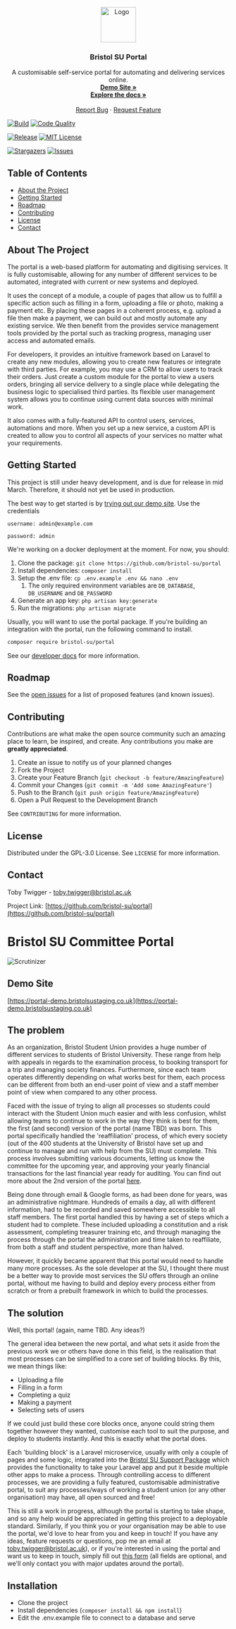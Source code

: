 <p align="center">
  <a href="https://github.com/bristol-su/repo">
    <img src="https://s3.eu-west-2.amazonaws.com/bristol-su-static-bucket/committee-portal/su-logo.jpg" alt="Logo" width="80" height="80">
  </a>

  <h3 align="center">Bristol SU Portal</h3>

  <p align="center">
    A customisable self-service portal for automating and delivering services online.
    <br />
        <a href="https://docs.bristolsustaging.co.uk"><strong>Demo Site »</strong></a>
    <br />
    <a href="https://docs.bristolsustaging.co.uk"><strong>Explore the docs »</strong></a>
<br />
<br />
    <a href="https://github.com/bristol-su/portal/issues/new?template=bug_report.md">Report Bug</a>
    ·
    <a href="https://github.com/bristol-su/portal/issues/new?template=feature_request.md">Request Feature</a>
  </p>
</p>

<!-- PROJECT SHIELDS -->
<!--
*** I'm using markdown "reference style" links for readability.
*** Reference links are enclosed in brackets [ ] instead of parentheses ( ).
*** See the bottom of this document for the declaration of the reference variables
*** for contributors-url, forks-url, etc. This is an optional, concise syntax you may use.
*** https://www.markdownguide.org/basic-syntax/#reference-style-links
-->

[![Build][build-status-shield]][build-status-url]
[![Code Quality][code-quality-shield]][code-quality-url]
<!-- [![Coverage][coverage-shield]][coverage-url] -->
[![Release][release-shield]][release-url]
[![MIT License][license-shield]][license-url]

[![Stargazers][stars-shield]][stars-url]
[![Issues][issues-shield]][issues-url]

<!-- TABLE OF CONTENTS -->
## Table of Contents

* [About the Project](#about-the-project)
* [Getting Started](#getting-started)
* [Roadmap](#roadmap)
* [Contributing](#contributing)
* [License](#license)
* [Contact](#contact)


## About The Project

The portal is a web-based platform for automating and digitising services. It is fully customisable, allowing for any number of different services to be automated, integrated with current or new systems and deployed.

It uses the concept of a module, a couple of pages that allow us to fulfill a specific action such as filling in a form, uploading a file or photo, making a payment etc. By placing these pages in a coherent process, e.g. upload a file then make a payment, we can build out and mostly automate any existing service. We then benefit from the provides service management tools provided by the portal such as tracking progress, managing user access and automated emails. 

For developers, it provides an intuitive framework based on Laravel to create any new modules, allowing you to create new features or integrate with third parties. For example, you may use a CRM to allow users to track their orders. Just create a custom module for the portal to view a users orders, bringing all service delivery to a single place while delegating the business logic to specialised third parties.
Its flexible user management system allows you to continue using current data sources with minimal work.

It also comes with a fully-featured API to control users, services, automations and more. When you set up a new service, a custom API is created to allow you to control all aspects of your services no matter what your requirements. 

## Getting Started

This project is still under heavy development, and is due for release in mid March. Therefore, it should not yet be used in production.

The best way to get started is by [trying out our demo site](https://portal-demo.bristolsustaging.co.uk). Use the credentials

```username: admin@example.com```

```password: admin```

We're working on a docker deployment at the moment. For now, you should:

1. Clone the package: ```git clone https://github.com/bristol-su/portal```
2. Install dependencies: ```composer install```
3. Setup the .env file: ```cp .env.example .env && nano .env```
    1. The only required environment variables are ```DB_DATABASE```, ```DB_USERNAME``` and ```DB_PASSWORD```
4. Generate an app key: ```php artisan key:generate```
4. Run the migrations: ```php artisan migrate```
 
Usually, you will want to use the portal package. If you're building an integration with the portal, run the following command to install.

```sh
composer require bristol-su/portal
```

See our [developer docs](https://docs.bristolsustaging.co.uk/books/module-development) for more information.

<!-- ROADMAP -->
## Roadmap

See the [open issues](https://github.com/bristol-su/portal/issues) for a list of proposed features (and known issues).


<!-- CONTRIBUTING -->
## Contributing

Contributions are what make the open source community such an amazing place to learn, be inspired, and create. Any contributions you make are **greatly appreciated**.

1. Create an issue to notify us of your planned changes
2. Fork the Project
3. Create your Feature Branch (`git checkout -b feature/AmazingFeature`)
4. Commit your Changes (`git commit -m 'Add some AmazingFeature'`)
5. Push to the Branch (`git push origin feature/AmazingFeature`)
6. Open a Pull Request to the Development Branch

See `CONTRIBUTING` for more information.

<!-- LICENSE -->
## License

Distributed under the GPL-3.0 License. See `LICENSE` for more information.



<!-- CONTACT -->
## Contact

Toby Twigger - [toby.twigger@bristol.ac.uk](mailto:toby.twigger@bristol.ac.uk)

Project Link: [https://github.com/bristol-su/portal](https://github.com/bristol-su/portal)




<!-- MARKDOWN LINKS & IMAGES -->
<!-- https://www.markdownguide.org/basic-syntax/#reference-style-links -->
[release-shield]: https://img.shields.io/packagist/v/bristol-su/portal?include_prereleases&style=for-the-badge
[release-url]: https://github.com/bristol-su/portal
[build-status-shield]: https://img.shields.io/scrutinizer/build/g/bristol-su/portal/master?style=for-the-badge
[build-status-url]: https://scrutinizer-ci.com/g/bristol-su/portal/build-status/master
[downloads-shield]: https://img.shields.io/packagist/dt/bristol-su/portal?style=for-the-badge
[downloads-url]: https://packagist.org/packages/bristol-su/portal
[code-quality-shield]: https://img.shields.io/scrutinizer/quality/g/bristol-su/portal/master?style=for-the-badge
[code-quality-url]: https://scrutinizer-ci.com/g/bristol-su/portal/?branch=master
[stars-shield]: https://img.shields.io/github/stars/bristol-su/portal?style=for-the-badge
[stars-url]: https://github.com/bristol-su/portal/stargazers
[issues-shield]: https://img.shields.io/github/issues/bristol-su/portal?style=for-the-badge
[issues-url]: https://github.com/bristol-su/portal/issues
[license-shield]: https://img.shields.io/github/license/bristol-su/portal?style=for-the-badge
[license-url]: https://github.com/bristol-su/portal/blob/master/LICENCE.md













# Bristol SU Committee Portal

![Scrutinizer](https://scrutinizer-ci.com/g/bristol-su/committee-portal/badges/quality-score.png?b=master)

## Demo Site
[https://portal-demo.bristolsustaging.co.uk](https://portal-demo.bristolsustaging.co.uk)

## The problem

As an organization, Bristol Student Union provides a huge number of different services to students of Bristol University. These range from help with appeals in regards to the examination process, to booking transport for a trip and managing society finances. Furthermore, since each team operates differently depending on what works best for them, each process can be different from both an end-user point of view and a staff member point of view when compared to any other process.

Faced with the issue of trying to align all processes so students could interact with the Student Union much easier and with less confusion, whilst allowing teams to continue to work in the way they think is best for them, the first (and second) version of the portal (name TBD) was born. This portal specifically handled the 'reaffiliation' process, of which every society (out of the 400 students at the University of Bristol have set up and continue to manage and run with help from the SU) must complete. This process involves submitting various documents, letting us know the committee for the upcoming year, and approving your yearly financial transactions for the last financial year ready for auditing. You can find out more about the 2nd version of the portal [here](https://docs.bristolsustaging.co.uk/books/version-2-walkthrough). 

Being done through email & Google forms, as had been done for years, was an administrative nightmare. Hundreds of emails a day, all with different information, had to be recorded and saved somewhere accessible to all staff members. The first portal handled this by having a set of steps which a student had to complete. These included uploading a constitution and a risk assessment, completing treasurer training etc, and through managing the process through the portal the administration and time taken to reaffiliate, from both a staff and student perspective, more than halved.

However, it quickly became apparent that this portal would need to handle many more processes. As the sole developer at the SU, I thought there must be a better way to provide most services the SU offers through an online portal, without me having to build and deploy every process either from scratch or from a prebuilt framework in which to build the processes.

## The solution

Well, this portal! (again, name TBD. Any ideas?) 

The general idea between the new portal, and what sets it aside from the previous work we or others have done in this field, is the realisation that most processes can be simplified to a core set of building blocks. By this, we mean things like:

- Uploading a file
- Filling in a form
- Completing a quiz
- Making a payment
- Selecting sets of users

If we could just build these core blocks once, anyone could string them together however they wanted, customise each tool to suit the purpose, and deploy to students instantly. And this is exactly what the portal does.

Each 'building block' is a Laravel microservice, usually with only a couple of pages and some logic, integrated into the [Bristol SU Support Package](https://github.com/bristol-su/support) which provides the functionality to take your Laravel app and put it beside multiple other apps to make a process. Through controlling access to different processes, we are providing a fully featured, customisable administrative portal, to suit any processes/ways of working a student union (or any other organisation) may have, all open sourced and free!

This is still a work in progress, although the portal is starting to take shape, and so any help would be appreciated in getting this project to a deployable standard. Similarly, if you think you or your organisation may be able to use the portal, we'd love to hear from you and keep in touch! If you have any ideas, feature requests or questions, pop me an email at [toby.twigger@bristol.ac.uk](mailto:toby.twigger@bristol.ac.uk)), or if you're interested in using the portal and want us to keep in touch, simply fill out [this form](https://www.bristolsu.org.uk/portalinterest) (all fields are optional, and we'll only contact you with major updates around the portal).

## Installation

- Clone the project
- Install dependencies (```composer install && npm install```)
- Edit the .env.example file to connect to a database and serve
